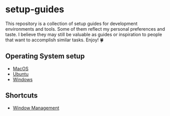 # setup-guides

This repository is a collection of setup guides for development environments and tools. Some of them reflect my personal preferences and taste. I believe they may still be valuable as guides or inspiration to people that want to accomplish similar tasks. Enjoy! 🍀

## Operating System setup

- [MacOS](/docs/os/macos.md)
- [Ubuntu](/docs/os/ubuntu.md)
- [Windows](/docs/os/windows.md)

## Shortcuts

- [Window Management](/docs/shortcuts/window-management.md)
